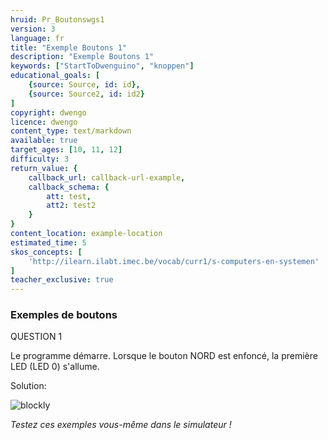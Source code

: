 ```yaml
---
hruid: Pr_Boutonswgs1
version: 3
language: fr
title: "Exemple Boutons 1"
description: "Exemple Boutons 1"
keywords: ["StartToDwenguino", "knoppen"]
educational_goals: [
    {source: Source, id: id}, 
    {source: Source2, id: id2}
]
copyright: dwengo
licence: dwengo
content_type: text/markdown
available: true
target_ages: [10, 11, 12]
difficulty: 3
return_value: {
    callback_url: callback-url-example,
    callback_schema: {
        att: test,
        att2: test2
    }
}
content_location: example-location
estimated_time: 5
skos_concepts: [
    'http://ilearn.ilabt.imec.be/vocab/curr1/s-computers-en-systemen'
]
teacher_exclusive: true
---
```

### Exemples de boutons

QUESTION 1

Le programme démarre. Lorsque le bouton NORD est enfoncé, la première LED (LED 0) s'allume.


Solution:

![blockly](@learning-object/KNOPwgs1/fr/3)

*Testez ces exemples vous-même dans le simulateur !*